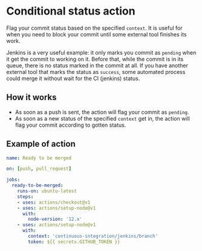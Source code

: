 # Conditional status action

Flag your commit status based on the specified `context`. It is useful for when you need to block your commit until some external tool finishes its work.

Jenkins is a very useful example: it only marks you commit as `pending` when it get the commit to working on it. Before that, while the commit is in its queue, there is no status marked in the commit at all. If you have another external tool that marks the status as `success`, some automated process could merge it without wait for the CI (jenkins) status.

## How it works

* As soon as a push is sent, the action will flag your commit as `pending`.
* As soon as a new status of the specified `context` get in, the action will flag your commit according to gotten status.

## Example of action
```yml
name: Ready to be merged

on: [push, pull_request]

jobs:
  ready-to-be-merged:
    runs-on: ubuntu-latest
    steps:
    - uses: actions/checkout@v1
    - uses: actions/setup-node@v1
      with:
        node-version: '12.x'
    - uses: actions/setup-node@v1
      with:
        context: 'continuous-integration/jenkins/branch'
        token: ${{ secrets.GITHUB_TOKEN }}
```
